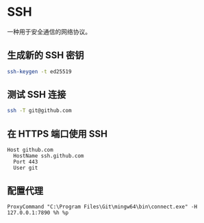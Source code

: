 # SSH

一种用于安全通信的网络协议。

## 生成新的 SSH 密钥

```bash
ssh-keygen -t ed25519
```

## 测试 SSH 连接

```bash
ssh -T git@github.com
```

## 在 HTTPS 端口使用 SSH

```config
Host github.com
  HostName ssh.github.com
  Port 443
  User git
```

## 配置代理

```cofig
ProxyCommand "C:\Program Files\Git\mingw64\bin\connect.exe" -H 127.0.0.1:7890 %h %p
```
